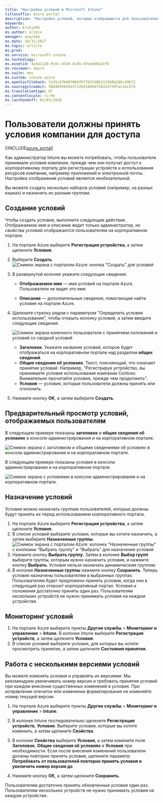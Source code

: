 ```yaml
---
title: "Настройка условий в Microsoft Intune"
titlesuffix: Azure portal
description: "Настройка условий, которые отображаются для пользователей на корпоративном портале в Intune. "
keywords: 
author: ErikjeMS
ms.author: erikje
manager: angrobe
ms.date: 10/31/2017
ms.topic: article
ms.prod: 
ms.service: microsoft-intune
ms.technology: 
ms.assetid: 4a3a11a8-9c0c-4334-8c6b-6fea4d0a2efb
ms.reviewer: amyro
ms.suite: ems
ms.custom: intune-azure
ms.openlocfilehash: fa35cb7b08f0bbf677dd7d8b5122b8b286c49b72
ms.sourcegitcommit: 5004b9564915712b41860df20324f39fac3dc27d
ms.translationtype: HT
ms.contentlocale: ru-RU
ms.lasthandoff: 01/03/2018
---
```

# <a name="ensure-users-accept-company-terms-for-access"></a>Пользователи должны принять условия компании для доступа

[!INCLUDE[azure_portal](./includes/azure_portal.md)]

Как администратор Intune вы можете потребовать, чтобы пользователи принимали условия компании, прежде чем они получат доступ к корпоративному порталу для регистрации устройств и использования ресурсов компании, например приложений и электронной почты. Настройка отображения условий является необязательной.

Вы можете создать несколько наборов условий (например, на разных языках) и назначить их разным группам.

## <a name="create-terms-and-conditions"></a>Создание условий
Чтобы создать условия, выполните следующие действия. Отображаемое имя и описание видит только администратор, но свойства условий отображаются пользователям на корпоративном портале.

1. На портале Azure выберите **Регистрация устройства**, а затем щелкните **Условия**.
2. Выберите **Создать**.
![Снимок экрана с порталом Azure: кнопка "Создать" для условий](media/terms-create-terms.png)
3. В развернутой колонке укажите следующие сведения.

   - **Отображаемое имя** — имя условий на портале Azure. Пользователи не видят это имя.

   - **Описание** — дополнительные сведения, помогающие найти условия на портале Azure.

4. Щелкните стрелку рядом с параметром "Определить условия использования", чтобы открыть колонку условий, а затем введите следующие сведения:

   ![Снимок экрана конечного пользователя с принятием положений и условий со сводкой условий](./media/terms-summary-create.png)

   - **Заголовок**. Укажите название условий, которое будет отображаться на корпоративном портале над разделом **общих сведений**.
   - **Общие сведения об условиях**. Текст, поясняющий, что означает принятие условий. Например, "Регистрируя устройство, вы принимаете условия использования компании Contoso. Внимательно прочитайте условия, прежде чем продолжить".
   - **Условия** — условия, которые пользователи должны принять или отклонить.

5. Нажмите кнопку **ОК**, а затем выберите **Создать**.

## <a name="see-how-terms-are-displayed-to-your-users"></a>Предварительный просмотр условий, отображаемых пользователям
В следующем примере показаны **заголовок** и **общие сведения об условиях** в консоли администрирования и на корпоративном портале.

![Снимок экрана с заголовком и общими сведениями об условиях в консоли администрирования и на корпоративном портале.](./media/terms-summary-terms.png)

В следующем примере показаны условия в консоли администрирования и на корпоративном портале.

![Снимок экрана с условиями в консоли администрирования и на корпоративном портале.](./media/terms-properties-terms.png)

## <a name="assign-terms-and-conditions"></a>Назначение условий

Условия можно назначать группам пользователей, которые должны будут принять их перед использованием корпоративного портала.

1. На портале Azure выберите **Регистрация устройства**, а затем щелкните **Условия**.
2. В списке условий выберите условия, которые вы хотите назначить, а затем выберите **Назначенные группы**.
![Снимок экрана с порталом Azure: колонка "Назначенные группы" с кнопками "Выбрать группу" и "Выбрать" для назначения условий](media/terms-assign-groups.png)
3. Нажмите кнопку **Выбрать группу**. Затем в колонке **Выбор групп** выберите группы, которым нужно назначить условия, и нажмите кнопку **Выбрать**. Условия нельзя назначать динамическим группам.
4. В колонке **Назначенные группы** нажмите кнопку **Сохранить**.  Теперь условия назначены пользователям в выбранных группах. Пользователям будет предложено принять условия, когда они в следующий раз откроют корпоративный портал. Условия и положения достаточно принять один раз. Пользователям нескольких устройств не нужно принимать условия на каждом устройстве.


## <a name="monitor-terms-and-conditions"></a>Мониторинг условий

1. На портале Azure выберите пункты **Другие службы** > **Мониторинг и управление** > **Intune**. В колонке Intune выберите **Регистрация устройств**, а затем щелкните **Условия**.
2. В списке условий выберите условия, для которых вы хотите просмотреть принятие, а затем щелкните **Состояния принятия**.

## <a name="work-with-multiple-versions-of-terms-and-conditions"></a>Работа с несколькими версиями условий
Вы можете изменять условия и управлять их версиями. Мы рекомендуем увеличивать номер версии и требовать принятия условий при каждом внесении существенных изменений в условия. При исправлении опечаток или изменении форматирования не изменяйте номер текущей версии.

1. На портале Azure выберите пункты **Другие службы** > **Мониторинг и управление** > **Intune**.

2. В колонке Intune последовательно щелкните **Регистрация устройств**, **Условия**. Выберите условия, которые вы хотите изменить, а затем щелкните **Свойства**.

4. В колонке **Свойства** выберите **Условия**, а затем измените поля **Заголовок**, **Общие сведения об условиях** и **Условия** при необходимости. Если после внесения изменений пользователи должны повторно принять условия, щелкните параметр **Потребовать от пользователей повторно принять условия и увеличить номер версии до**

4.  Нажмите кнопку **ОК**, а затем щелкните **Сохранить**.

Пользователям достаточно принять обновленные условия один раз. Пользователям нескольких устройств не нужно принимать условия на каждом устройстве.
